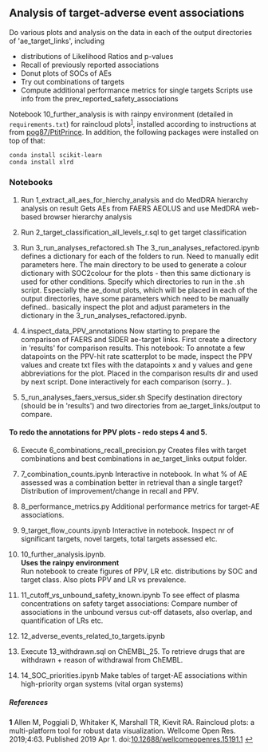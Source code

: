 ## Analysis of target-adverse event associations

Do various plots and analysis on the data in each of the output directories of 'ae_target_links', including
- distributions of Likelihood Ratios and p-values
- Recall of previously reported associations
- Donut plots of SOCs of AEs
- Try out combinations of targets
- Compute additional performance metrics for single targets
Scripts use info from the prev_reported_safety_associations

Notebook 10_further_analysis is with rainpy environment (detailed in `requirements.txt`) for raincloud plots<sup id="a1">[1](#f1)</sup>, installed according to instructions at from [pog87/PtitPrince](https://github.com/pog87/PtitPrince). In addition, the following packages were installed on top of that:
```
conda install scikit-learn
conda install xlrd
```

### Notebooks

1. Run 1_extract_all_aes_for_hierchy_analysis and do MedDRA hierarchy analysis on result
Gets AEs from FAERS AEOLUS and use MedDRA web-based browser hierarchy analysis 

2. Run 2_target_classification_all_levels_r.sql to get target classification

3. Run 3_run_analyses_refactored.sh
The 3_run_analyses_refactored.ipynb defines a dictionary for each of the folders to run.
Need to manually edit parameters here.
The main directory to be used to generate a colour dictionary with SOC2colour for the plots - then this same dictionary is used for other conditions.
Specify which directories to run in the .sh script.
Especially the ae_donut plots, which will be placed in each of the output directories, have some parameters which need to be manually defined.. basically inspect the plot and adjust parameters in the dictionary in the 3_run_analyses_refactored.ipynb.

4. 4.inspect_data_PPV_annotations
Now starting to prepare the comparison of FAERS and SIDER ae-target links.
First create a directory in 'results' for comparison results. 
This notebook: To annotate a few datapoints on the PPV-hit rate scatterplot to be made, inspect the PPV values and create txt files with the datapoints x and y values and gene abbreviations for the plot. Placed in the comparison results dir and used by next script.
Done interactively for each comparison (sorry.. ).

5. 5_run_analyses_faers_versus_sider.sh
Specify destination directory (should be in 'results') and two directories from ae_target_links/output to compare.

#### To redo the annotations for PPV plots - redo steps 4 and 5.

6. Execute 6_combinations_recall_precision.py
Creates files with target combinations and best combinations in ae_target_links output folder.

7. 7_combination_counts.ipynb
Interactive in notebook. In what % of AE assessed was a combination better in retrieval than a single target?
Distribution of improvement/change in recall and PPV.

8. 8_performance_metrics.py
Additional performance metrics for target-AE associations.

9. 9_target_flow_counts.ipynb
Interactive in notebook. Inspect nr of significant targets, novel targets, total targets assessed etc. 

10. 10_further_analysis.ipynb.  
**Uses the rainpy environment**  
Run notebook to create figures of PPV, LR etc. distributions by SOC and target class. Also plots PPV and LR vs prevalence.

11. 11_cutoff_vs_unbound_safety_known.ipynb
To see effect of plasma concentrations on safety target associations: Compare number of associations in the unbound versus cut-off datasets, also overlap, and quantification of LRs etc.

12. 12_adverse_events_related_to_targets.ipynb

13. Execute 13_withdrawn.sql on ChEMBL_25.
To retrieve drugs that are withdrawn + reason of withdrawal from ChEMBL.

14. 14_SOC_priorities.ipynb
Make tables of target-AE associations within high-priority organ systems (vital organ systems)


##### References
<b id="f1">1</b> Allen M, Poggiali D, Whitaker K, Marshall TR, Kievit RA. Raincloud plots: a multi-platform tool for robust data visualization. Wellcome Open Res. 2019;4:63. Published 2019 Apr 1. doi:[10.12688/wellcomeopenres.15191.1](https://doi.org/10.12688/wellcomeopenres.15191.1) [↩](#a1)

